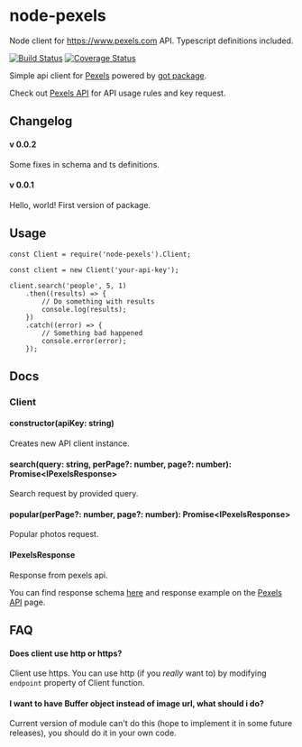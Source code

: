 # node-pexels
Node client for https://www.pexels.com API. Typescript definitions included.

[![Build Status](https://travis-ci.org/dlukanin/node-pexels.svg?branch=master)](https://travis-ci.org/dlukanin/node-pexels)
[![Coverage Status](https://coveralls.io/repos/github/dlukanin/node-pexels/badge.svg)](https://coveralls.io/github/dlukanin/node-pexels)

Simple api client for [Pexels](https://www.pexels.com/) powered by [got package](https://www.npmjs.com/package/got).

Check out [Pexels API](https://www.pexels.com/api) for API usage rules and key request.


## Changelog

#### v 0.0.2
Some fixes in schema and ts definitions.

#### v 0.0.1
Hello, world! First version of package.

## Usage

```
const Client = require('node-pexels').Client;

const client = new Client('your-api-key');

client.search('people', 5, 1)
    .then((results) => {
        // Do something with results
        console.log(results);
    })
    .catch((error) => {
        // Something bad happened
        console.error(error);
    });
```

## Docs
### Client
#### constructor(apiKey: string)
Creates new API client instance.

#### search(query: string, perPage?: number, page?: number): Promise\<IPexelsResponse\>
Search request by provided query.

#### popular(perPage?: number, page?: number): Promise\<IPexelsResponse\>
Popular photos request.

#### IPexelsResponse
Response from pexels api.

You can find response schema [here](https://github.com/dlukanin/node-pexels/blob/master/src/test/response_schema.ts)
and response example on the [Pexels API](https://www.pexels.com/api) page.

## FAQ
#### Does client use http or https?
Client use https. You can use http (if you *really* want to) by modifying `endpoint` property of Client function.

#### I want to have Buffer object instead of image url, what should i do?
Current version of module can't do this (hope to implement it in some future releases), you should do it in your own code.